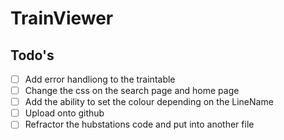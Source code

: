 # TrainViewer

## Todo's

- [ ] Add error handliong to the traintable
- [ ] Change the css on the search page and home page
- [ ] Add the ability to set the colour depending on the LineName
- [ ] Upload onto github
- [ ] Refractor the hubstations code and put into another file
